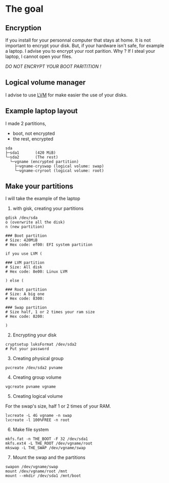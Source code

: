 # The goal

## Encryption

If you install for your personnal computer that stays at home.
It is not important to encrypt your disk. But, if your hardware isn't safe,
for example a laptop. I advise you to encrypt your root parition. Why ?
If I steal your laptop, I cannot open your files.

_DO NOT ENCRYPT YOUR BOOT PARITITION !_


## Logical volume manager

I advise to use [LVM][llvm] for make easier the use of your disks.

[llvm]: https://wiki.archlinux.org/title/LVM


## Example laptop layout

I made 2 partitions,
* boot, not encrypted
* the rest, encrypted

```
sda
├─sda1       (420 MiB)
└─sda2       (The rest)
  └─vgname (encrypted partition)
    ├─vgname-cryswap (logical volume: swap)
    └─vgname-cryroot (logical volume: root)
```

## Make your partitions

I will take the example of the laptop

1. with gisk, creating your partitions

```
gdisk /dev/sda
o (overwrite all the disk)
n (new partition)

### Boot partition
# Size: 420MiB
# Hex code: ef00: EFI system partition

if you use LVM (

### LVM partition
# Size: All disk
# Hex code: 8e00: Linux LVM

) else (

### Root partition
# Size: A big one
# Hex code: 8300:

### Swap partition
# Size half, 1 or 2 times your ram size
# Hex code: 8200:

)
```

2. Encrypting your disk

```
cryptsetup luksFormat /dev/sda2
# Put your password
```


3. Creating physical group

```
pvcreate /dev/sda2 pvname
```


4. Creating group volume

```
vgcreate pvname vgname
```


5. Creating logical volume

For the swap's size, half 1 or 2 times of your RAM.

```
lvcreate -L 4G vgname -n swap
lvcreate -l 100%FREE -n root
```


6. Make file system

```
mkfs.fat -n THE_BOOT -F 32 /dev/sda1
mkfs.ext4 -L THE_ROOT /dev/vgname/root
mkswap -L THE_SWAP /dev/vgname/swap
```


7. Mount the swap and the partitions

```
swapon /dev/vgname/swap
mount /dev/vgname/root /mnt
mount --mkdir /dev/sda1 /mnt/boot
```
